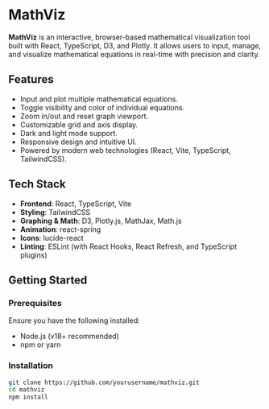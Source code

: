 # MathViz

**MathViz** is an interactive, browser-based mathematical visualization tool built with React, TypeScript, D3, and Plotly. It allows users to input, manage, and visualize mathematical equations in real-time with precision and clarity.

## Features

- Input and plot multiple mathematical equations.
- Toggle visibility and color of individual equations.
- Zoom in/out and reset graph viewport.
- Customizable grid and axis display.
- Dark and light mode support.
- Responsive design and intuitive UI.
- Powered by modern web technologies (React, Vite, TypeScript, TailwindCSS).

## Tech Stack

- **Frontend**: React, TypeScript, Vite
- **Styling**: TailwindCSS
- **Graphing & Math**: D3, Plotly.js, MathJax, Math.js
- **Animation**: react-spring
- **Icons**: lucide-react
- **Linting**: ESLint (with React Hooks, React Refresh, and TypeScript plugins)

## Getting Started

### Prerequisites

Ensure you have the following installed:

- Node.js (v18+ recommended)
- npm or yarn

### Installation

```bash
git clone https://github.com/yourusername/mathviz.git
cd mathviz
npm install
